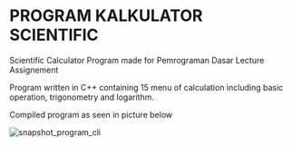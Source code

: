 # PROGRAM KALKULATOR SCIENTIFIC

Scientific Calculator Program made for Pemrograman Dasar Lecture Assignement

Program written in C++ containing 15 menu of calculation including basic operation, trigonometry and logarithm.

Compiled program as seen in picture below

![snapshot_program_cli](https://user-images.githubusercontent.com/101339523/170889221-cc8a14ac-d878-4c17-9d46-be5bf3d77b4f.jpg)
